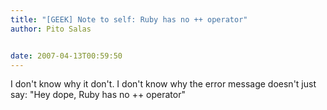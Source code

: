 ```yaml
---
title: "[GEEK] Note to self: Ruby has no ++ operator"
author: Pito Salas


date: 2007-04-13T00:59:50
---
```




I don't know why it don't. I don't know why the error message doesn't just
say: "Hey dope, Ruby has no ++ operator"


